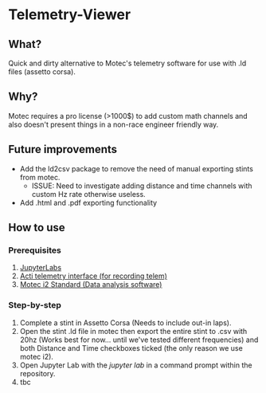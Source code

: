 # Telemetry-Viewer

## What?

Quick and dirty alternative to Motec's telemetry software for use with .ld files (assetto corsa). 

## Why?

Motec requires a pro license (>1000$) to add custom math channels and also doesn't present things in a non-race engineer friendly way.

## Future improvements

- Add the ld2csv package to remove the need of manual exporting stints from motec.
  - ISSUE: Need to investigate adding distance and time channels with custom Hz rate otherwise useless.
- Add .html and .pdf exporting functionality 

## How to use

### Prerequisites

1. [JupyterLabs](https://jupyter.org/)
2. [Acti telemetry interface (for recording telem)](https://www.racedepartment.com/downloads/acti-assetto-corsa-telemetry-interface.3948/)
3. [Motec i2 Standard (Data analysis software)](https://www.motec.com.au/software/latestreleases/)

### Step-by-step

1. Complete a stint in Assetto Corsa (Needs to include out-in laps).
2. Open the stint .ld file in motec then export the entire stint to .csv with 20hz (Works best for now... until we've tested different frequencies) and both Distance and Time checkboxes ticked (the only reason we use motec i2).
3. Open Jupyter Lab with the *jupyter lab* in a command prompt within the repository.
4. tbc
